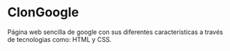 # ClonGoogle
Página web sencilla de google con sus diferentes caracteristicas a través de tecnologias como: HTML y CSS.
